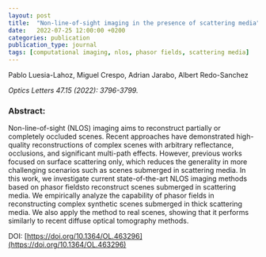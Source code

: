 ```yaml
---
layout: post
title:  "Non-line-of-sight imaging in the presence of scattering media"
date:   2022-07-25 12:00:00 +0200
categories: publication
publication_type: journal
tags: [computational imaging, nlos, phasor fields, scattering media]
---
```


Pablo Luesia-Lahoz, Miguel Crespo, Adrian Jarabo, Albert Redo-Sanchez

*Optics Letters 47.15 (2022): 3796-3799.*

### Abstract:
Non-line-of-sight (NLOS) imaging aims to reconstruct partially or completely occluded scenes. Recent approaches have demonstrated high-quality reconstructions of complex scenes with arbitrary reflectance, occlusions, and significant multi-path effects. However, previous works focused on surface scattering only, which reduces the generality in more challenging scenarios such as scenes submerged in scattering media. In this work, we investigate current state-of-the-art NLOS imaging methods based on phasor fieldsto reconstruct scenes submerged in scattering media. We empirically analyze the capability of phasor fields in reconstructing complex synthetic scenes submerged in thick scattering media. We also apply the method to real scenes, showing that it performs similarly to recent diffuse optical tomography methods. 

DOI: [https://doi.org/10.1364/OL.463296](https://doi.org/10.1364/OL.463296)
